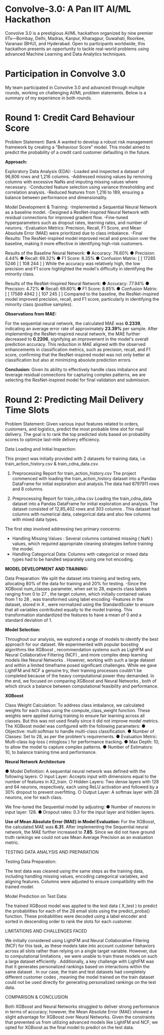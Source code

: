 # Convolve-3.0: A Pan IIT AI/ML Hackathon
Convolve 3.0 is a prestigious AI/ML hackathon organized by nine premier IITs—Bombay, Delhi, Madras, Kanpur, Kharagpur, Guwahati, Roorkee, Varanasi (BHU), and Hyderabad. Open to participants worldwide, this hackathon presents an opportunity to tackle real-world problems using advanced Machine Learning and Data Analytics techniques.

# Participation in Convolve 3.0
My team participated in Convolve 3.0 and advanced through multiple rounds, working on challenging AI/ML problem statements. Below is a summary of my experience in both rounds.

# Round 1: Credit Card Behaviour Score
Problem Statement:
Bank A wanted to develop a robust risk management framework by creating a "Behaviour Score" model. This model aimed to predict the probability of a credit card customer defaulting in the future.

**Approach:**

Exploratory Data Analysis (EDA):
-Loaded and inspected a dataset of 96,806 rows and 1,216 columns.
-Addressed missing values by removing columns with excessive NaNs and imputing missing values where necessary.
-Conducted feature selection using variance thresholding and correlation analysis.
-Reduced features from 1,216 to 189, ensuring a balance between performance and dimensionality.

Model Development & Training:
-Implemented a Sequential Neural Network as a baseline model.
-Designed a ResNet-inspired Neural Network with residual connections for improved gradient flow.
-Fine-tuned hyperparameters such as dropout rates, learning rates, and number of neurons.
-Evaluation Metrics: Precision, Recall, F1 Score, and Mean Absolute Error (MAE) were prioritized due to class imbalance.
-Final Results: The ResNet-inspired model improved recall and precision over the baseline, making it more effective in identifying high-risk customers.

Results of the Baseline Neural Network: 
● Accuracy: 76.60% 
● Precision: 4.44% 
● Recall: 69.32% 
● F1 Score: 8.35% 
● Confusion Matrix: 
[ [ 17285  5246 ] 
[ 108   244 ] ] 
While the accuracy was relatively high, the low precision and F1 score highlighted the 
model's difficulty in identifying the minority class. 


Results of the ResNet-Inspired Neural Network: 
● Accuracy: 77.94% 
● Precision: 4.72% 
● Recall: 69.60% 
● F1 Score: 8.85% 
● Confusion Matrix: 
[ [ 17589  4942 ] 
[ 107   245 ] ] 
Compared to the baseline, the ResNet-inspired model improved precision, recall, and F1 
score, particularly in identifying the minority class (positive samples). 


**Observations from MAE:**

For the sequential neural network, the calculated MAE was **0.2339**, indicating an average 
error rate of approximately **23.39%** per sample. After implementing the ResNet-inspired 
neural network, the MAE further decreased to **0.2206**, signifying an improvement in the 
model's overall prediction accuracy. 
This reduction in MAE aligned with the observed enhancements in classification metrics, 
such as precision, recall, and F1 score, confirming that the ResNet-inspired model was not 
only better at classification but also at minimizing absolute prediction errors. 


**Conclusion:** Given its ability to effectively handle class imbalance and leverage residual connections for 
capturing complex patterns, we are selecting the ResNet-inspired model for final validation 
and submission.


# Round 2: Predicting Mail Delivery Time Slots


Problem Statement:
Given various input features related to orders, customers, and logistics, predict the most probable time slot for mail delivery. The goal is to rank the top predicted slots based on probability scores to optimize last-mile delivery efficiency.

Data Loading and Initial Inspection:

This project was initially provided with 2 datasets for training data, i.e. 
train_action_history.csv & train_cdna_data.csv.

1. Preprocessing Report for train_action_history.csv 
The project commenced with loading the train_action_history dataset into a Pandas 
DataFrame for initial exploration and analysis.The data had  8797911  rows and 8 columns.

2. Preprocessing Report for train_cdna.csv 
Loading the train_cdna_data dataset into a Pandas DataFrame for initial exploration and 
analysis. The dataset consisted of  12,85,402 rows  and 303 columns  . 
This dataset had columns with numerical data, categorical data and also few columns with 
mixed data types.

The first step involved addressing two primary concerns: 
- Handling Missing Values  : Several columns contained missing (  NaN  ) values, which 
required appropriate cleaning strategies before training the model. 
- Handling Categorical Data:  Columns with categorical or  mixed data types  had to 
be handled separately using one hot encoding.

**MODEL DEVELOPMENT AND TRAINING:**

Data Preparation: We split the dataset into training and testing sets, allocating 80% of the data for training and 
20% for testing.
-Since the XGBoost  num_classes  parameter, when set to 28, expects class labels 
ranging from  0 to 27  , the target column, which initially  contained values from  1 to 28  , 
was transformed using  label encoding 
-Features in the dataset, stored in  X  , were normalized using the  StandardScaler  to 
ensure that all variables contributed equally to the model training. This transformation 
standardized the features to have a mean of 0 and a standard deviation of 1. 



**Model Selection:**

Throughout our analysis, we explored a range of models to identify the best approach for our 
dataset. We experimented with popular boosting algorithms like  XGBoost  , recommendation 
systems such as  LightFM  and  Neural Collaborative Filtering (NCF)  , and more complex 
deep learning models like  Neural Networks  . 
However, working with such a large dataset and within a limited timeframe posed significant 
challenges. While we gave LightFM and NCF a genuine try, their training processes couldn’t 
be completed because of the heavy computational power they demanded. 
In the end, we focused on comparing  XGBoost  and  Neural Networks  , both of which struck 
a balance between computational feasibility and performance. 


**XGBoost**

Class Weight Calculation: 
To address class imbalance, we calculated weights for each class using the 
compute_class_weight  function. These weights were  applied during training to ensure 
fair learning across all classes. But this was  not used  finally since it  did not improve model 
metrics. 
The XGBoost model was configured with the following parameters: 
●  Objective:  multi:softmax  to handle multi-class classification. 
●  Number of Classes:  Set to 28, as per the problem's  requirements. 
●  Evaluation Metric:  Multi-class log-loss (  mlogloss  ) for performance tracking. 
●  Max Depth:  10, to allow the model to capture complex patterns. 
●  Number of Estimators:  10, to balance training time and performance. 


**Neural Network Architecture**

●  Model Definition: 
A sequential neural network was defined with the following layers: 
○  Input Layer: Accepts input with dimensions equal to the number of features in 
X2_train. 
○  Hidden Layers: Two dense layers with 128 and 64 neurons, respectively, 
each using ReLU activation and followed by a 30% dropout to prevent 
overfitting. 
○  Output Layer: A softmax layer with 28 neurons, one for each class.

We fine-tuned the Sequential model by adjusting: 
●  Number of neurons in input layer: 128. 
●  Dropout rates: 0.3 for the input layer and hidden layers. 


**Use of Mean Absolute Error (MAE) in Model Evaluation:**
For the  XGBoost, the calculated MAE was  **6.31**.  After implementing the Sequential neural network, the MAE further increased to  **7.85**.
Since we did not have ground truth rankings we could not use Mean Average Precision as an evaluation metric. 

TESTING DATA ANALYSIS AND PREPARATION 

Testing Data Preparation:

The test data was cleaned using the same steps as the training data, including handling 
missing values, encoding categorical variables, and aligning features. Columns were 
adjusted to ensure compatibility with the trained model. 

Model Prediction on Test Data:

The trained XGBoost model was applied to the test data (  X_test  )  to predict the probabilities 
for each of the 28 email slots using the  predict_proba()  function. These probabilities 
were decoded using a label encoder and sorted in descending order to rank the slots for 
each customer.


LIMITATIONS AND CHALLENGES FACED 


We initially considered using LightFM and Neural Collaborative Filtering (NCF) for this task, 
as these models take into account  customer behaviors across all slots  rather than relying 
on a single target variable.
However, due to  computational limitations  , we were unable to train these models on such 
a large dataset efficiently  . Additionally, a key challenge with LightFM was that it generates 
personalized rankings based on interactions  within the same dataset  . In our case, the train 
and test datasets had  completely different customer codes  , meaning the model trained 
on the train dataset could not be used directly for generating personalized rankings on the 
test data.


COMPARISON & CONCLUSION 


Both  XGBoost  and  Neural Networks  struggled to deliver strong performance in terms of 
accuracy; however, the  Mean Absolute Error (MAE)  showed a slight advantage for 
XGBoost over Neural Networks. Given the constraints that prevented us from utilizing 
advanced models like LightFM and NCF, we opted for XGBoost as the final model to predict 
on the test data.
